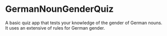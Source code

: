 # GermanNounGenderQuiz
A basic quiz app that tests your knowledge of the gender of German nouns.  It uses an extensive of rules for German gender. 
